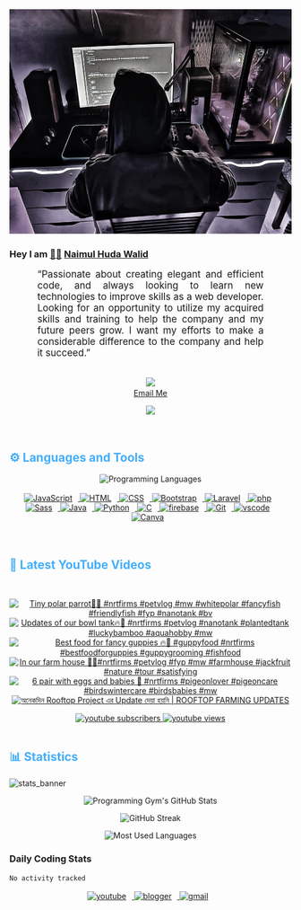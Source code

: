 <!-- ![github_cover_banner](https://www.digitalsolutionservices.com/img/services/web%20development.gif)-->

<div align="center" style="display:block;">
    <img height="400px" width="100%" alt="github cover banner" src="https://raw.githubusercontent.com/NaimulHudaWalid/NaimulHudaWalid/main/272276268_3114779035434264_920860974401480824_n.jpg"/> 
</div>

### Hey I am [👨🏻‍][facebook] [Naimul Huda Walid][youtube]



<p align:"center" style="text-align: justify; margin: 0 50px; font-size: 17px;" >
   “Passionate about creating elegant and efficient code, and always looking to learn new technologies to improve skills as a web developer. Looking for an opportunity to utilize my acquired skills and training to help the company and my future peers grow. I want my efforts to make a considerable difference to the company and help it succeed.”
<br>
<br>
<div align="center">

![](https://visitor-badge.glitch.me/badge?page_id=NaimulHudaWalid)
    <br />
[Email Me](mailto:dev.naimulhuda@gmail.com)
</div>
</p>
<!-- Typing SVG by DenverCoder1 - https://github.com/DenverCoder1/readme-typing-svg -->
<p align="center">
<!--   <a href="https://github.com/DenverCoder1/readme-typing-svg"> -->
    <img src="https://readme-typing-svg.herokuapp.com?color=E22FE4&width=380&height=45&lines=Open-Source+Enthusiast;Learning+In+Public;Empowering+Others;Nice+To+Meet+You+...&center=true"></a>

</p>
<br>
<!-- Languages and Tools -->

<h2 style="color: #44AEFB">⚙️ Languages and Tools</h2>
<div align="center" style="display:block;">
    <img width="100px" alt="Programming Languages" src="https://user-images.githubusercontent.com/78341798/194531121-47b0119a-ce00-439d-b586-125f86acb098.png"/> 
</div>
<br>   
<!-- Icons Resources -->
<!-- https://devicon.dev/ -->
<!-- https://cdn.jsdelivr.net/npm/simple-icons@v3/icons/ -->
<div align="center">
  <a href="https://developer.mozilla.org/en-US/docs/Web/JavaScript" target="_blank" rel="noreferrer">
      <img  alt="JavaScript" height="50px" style="padding-right:10px;" src="https://cdn.jsdelivr.net/gh/devicons/devicon/icons/javascript/javascript-plain.svg"/>
  </a>
  
 
  <a href="https://developer.mozilla.org/en-US/docs/Web/HTML" target="_blank" rel="noreferrer">
      <img  alt="HTML" height="50px" style="padding-right:10px;" src="https://cdn.jsdelivr.net/gh/devicons/devicon/icons/html5/html5-original.svg"/>
  </a>
  <a href="https://developer.mozilla.org/en-US/docs/Web/CSS" target="_blank" rel="noreferrer">
      <img  alt="CSS" height="50px" style="padding-right:10px;" src="https://cdn.jsdelivr.net/gh/devicons/devicon/icons/css3/css3-original.svg"/>
  </a>
  <a href="https://getbootstrap.com/" target="_blank" rel="noreferrer">
      <img  alt="Bootstrap" height="50px" style="padding-right:10px;" src="https://cdn.jsdelivr.net/gh/devicons/devicon/icons/bootstrap/bootstrap-original.svg"/>
  </a> 
  <a href="https://laravel.com/" target="_blank" rel="noreferrer">
      <img  alt="Laravel" height="50px" style="padding-right:10px;" src="https://cdn.jsdelivr.net/gh/devicons/devicon/icons/laravel/laravel-plain.svg"/>
  </a>
  <a href="https://www.php.net/" target="_blank" rel="noreferrer">
      <img  alt="php" height="50px" style="padding-right:10px;" src="https://cdn.jsdelivr.net/gh/devicons/devicon/icons/php/php-original.svg"/>
  </a>
  <a href="https://sass-lang.com/" target="_blank" rel="noreferrer">
      <img  alt="Sass" height="50px" style="padding-right:10px;" src="https://cdn.jsdelivr.net/gh/devicons/devicon/icons/sass/sass-original.svg"/>
  </a>
  <a href="https://www.java.com/en/" target="_blank" rel="noreferrer">
      <img  alt="Java" height="50px" style="padding-right:10px;" src="https://cdn.jsdelivr.net/gh/devicons/devicon/icons/java/java-original.svg"/>
  </a>    
  <a href="https://www.python.org/" target="_blank" rel="noreferrer">
      <img  alt="Python" height="50px" style="padding-right:10px;" src="https://cdn.jsdelivr.net/gh/devicons/devicon/icons/python/python-original.svg"/>
  </a>
  <a href="https://www.cprogramming.com/" target="_blank" rel="noreferrer">
      <img  alt="C" height="50px" style="padding-right:10px;" src="https://cdn.jsdelivr.net/gh/devicons/devicon/icons/c/c-original.svg"/>
  </a>
  
  <a href="https://firebase.google.com/" target="_blank" rel="noreferrer">
      <img  alt="firebase" height="50px" style="padding-right:10px;" src="https://cdn.jsdelivr.net/gh/devicons/devicon/icons/firebase/firebase-plain.svg"/>
  </a>
 
  <a href="https://git-scm.com/" target="_blank" rel="noreferrer">
      <img  alt="Git" height="50px" style="padding-right:10px;" src="https://cdn.jsdelivr.net/gh/devicons/devicon/icons/git/git-original.svg"/>
  </a>
  
  <a href="https://code.visualstudio.com/" target="_blank" rel="noreferrer">
      <img  alt="vscode" height="50px" style="padding-right:10px;"src="https://cdn.jsdelivr.net/gh/devicons/devicon/icons/vscode/vscode-original.svg"/>
  </a>
  <a href="https://www.canva.com/" target="_blank" rel="noreferrer">
      <img  alt="Canva" height="50px" style="padding-right:10px;" src="https://cdn.jsdelivr.net/gh/devicons/devicon/icons/canva/canva-original.svg"/> 
  </a>
</div>
<br>
<br>

<!-- Latest YouTube Videos -->

<h2 style="color: #44AEFB">🎦 Latest YouTube Videos</h2>
<br />

<!-- Resource/Reference: https://github.com/DenverCoder1/github-readme-youtube-cards -->
<div class="youtube videos cards" align="center">

<!-- BEGIN YOUTUBE-CARDS -->
[![Tiny polar parrot🖤🔥 #nrtfirms #petvlog #mw #whitepolar #fancyfish #friendlyfish #fyp #nanotank #bv](https://ytcards.demolab.com/?id=sbsbEZnYUuI&title=Tiny+polar+parrot%F0%9F%96%A4%F0%9F%94%A5+%23nrtfirms+%23petvlog+%23mw+%23whitepolar+%23fancyfish+%23friendlyfish+%23fyp+%23nanotank+%23bv&lang=en&timestamp=1703260419&background_color=%230d1117&title_color=%23ffffff&stats_color=%23dedede&max_title_lines=1&width=250&border_radius=5 "Tiny polar parrot🖤🔥 #nrtfirms #petvlog #mw #whitepolar #fancyfish #friendlyfish #fyp #nanotank #bv")](https://www.youtube.com/watch?v=sbsbEZnYUuI)
[![Updates of our bowl tank🔥🖤 #nrtfirms #petvlog #nanotank #plantedtank #luckybamboo #aquahobby #mw](https://ytcards.demolab.com/?id=L8m6miiRqmA&title=Updates+of+our+bowl+tank%F0%9F%94%A5%F0%9F%96%A4+%23nrtfirms+%23petvlog+%23nanotank+%23plantedtank+%23luckybamboo+%23aquahobby+%23mw&lang=en&timestamp=1703209272&background_color=%230d1117&title_color=%23ffffff&stats_color=%23dedede&max_title_lines=1&width=250&border_radius=5 "Updates of our bowl tank🔥🖤 #nrtfirms #petvlog #nanotank #plantedtank #luckybamboo #aquahobby #mw")](https://www.youtube.com/watch?v=L8m6miiRqmA)
[![Best food for fancy guppies 🔥🖤 #guppyfood #nrtfirms #bestfoodforguppies #guppygrooming #fishfood](https://ytcards.demolab.com/?id=NAD_H_KZtEs&title=Best+food+for+fancy+guppies+%F0%9F%94%A5%F0%9F%96%A4+%23guppyfood+%23nrtfirms+%23bestfoodforguppies+%23guppygrooming+%23fishfood&lang=en&timestamp=1703180355&background_color=%230d1117&title_color=%23ffffff&stats_color=%23dedede&max_title_lines=1&width=250&border_radius=5 "Best food for fancy guppies 🔥🖤 #guppyfood #nrtfirms #bestfoodforguppies #guppygrooming #fishfood")](https://www.youtube.com/watch?v=NAD_H_KZtEs)
[![In our farm house 🖤🔥#nrtfirms #petvlog #fyp #mw #farmhouse #jackfruit #nature #tour #satisfying](https://ytcards.demolab.com/?id=bH5dO-KY4kI&title=In+our+farm+house+%F0%9F%96%A4%F0%9F%94%A5%23nrtfirms+%23petvlog+%23fyp+%23mw+%23farmhouse+%23jackfruit+%23nature+%23tour+%23satisfying&lang=en&timestamp=1703119938&background_color=%230d1117&title_color=%23ffffff&stats_color=%23dedede&max_title_lines=1&width=250&border_radius=5 "In our farm house 🖤🔥#nrtfirms #petvlog #fyp #mw #farmhouse #jackfruit #nature #tour #satisfying")](https://www.youtube.com/watch?v=bH5dO-KY4kI)
[![6 pair with eggs and babies 🥰 #nrtfirms #pigeonlover #pigeoncare #birdswintercare #birdsbabies #mw](https://ytcards.demolab.com/?id=2rv7j6Y059A&title=6+pair+with+eggs+and+babies+%F0%9F%A5%B0+%23nrtfirms+%23pigeonlover+%23pigeoncare+%23birdswintercare+%23birdsbabies+%23mw&lang=en&timestamp=1703116933&background_color=%230d1117&title_color=%23ffffff&stats_color=%23dedede&max_title_lines=1&width=250&border_radius=5 "6 pair with eggs and babies 🥰 #nrtfirms #pigeonlover #pigeoncare #birdswintercare #birdsbabies #mw")](https://www.youtube.com/watch?v=2rv7j6Y059A)
[![অনেকদিন Rooftop Project এর Update দেয়া হয়নি | ROOFTOP FARMING UPDATES](https://ytcards.demolab.com/?id=B-ujSBKUmxw&title=%E0%A6%85%E0%A6%A8%E0%A7%87%E0%A6%95%E0%A6%A6%E0%A6%BF%E0%A6%A8+Rooftop+Project+%E0%A6%8F%E0%A6%B0+Update+%E0%A6%A6%E0%A7%87%E0%A7%9F%E0%A6%BE+%E0%A6%B9%E0%A7%9F%E0%A6%A8%E0%A6%BF+%7C+ROOFTOP+FARMING+UPDATES&lang=en&timestamp=1703111571&background_color=%230d1117&title_color=%23ffffff&stats_color=%23dedede&max_title_lines=1&width=250&border_radius=5 "অনেকদিন Rooftop Project এর Update দেয়া হয়নি | ROOFTOP FARMING UPDATES")](https://www.youtube.com/watch?v=B-ujSBKUmxw)
<!-- END YOUTUBE-CARDS -->
</div>

<!-- Begin Youtube Buttons -->
<!-- Resource/Reference:  https://github.com/DenverCoder1/custom-icon-badges -->
<div class="youtube buttons" align="center">
    <a href="https://www.youtube.com/channel/UCa3YaFwzSII0kKg3Nads2dQ"  target="_blank">
        <img alt="youtube subscribers" src="https://img.shields.io/youtube/channel/subscribers/UCa3YaFwzSII0kKg3Nads2dQ?logo=youtube&logoColor=red&style=for-the-badge"/>
    </a> 
    <a href="https://www.youtube.com/channel/UCa3YaFwzSII0kKg3Nads2dQ"  target="_blank">
        <img alt="youtube views" src="https://custom-icon-badges.demolab.com/youtube/channel/views/UCa3YaFwzSII0kKg3Nads2dQ?color=%23E05D44&logo=eye&logoColor=white&style=for-the-badge&labelColor=#555555"/>
    </a> 
</div>
<br>
<!-- End Youtube Buttons -->

<!-- Statistics -->

<h2 style="color: #44AEFB">📊 Statistics</h2>

![stats_banner](https://user-images.githubusercontent.com/78341798/194534778-d662496c-ae00-4e8d-ae9b-b90912054e7f.gif)

<!-- Begin Stats Cards -->
<!-- Resources:  -->
<!-- Github & Languages Stats: https://github.com/naimul15-12090/github-readme-stats --> 
<!-- Streak Stats: https://github.com/denvercoder1/github-readme-streak-stats -->
<!-- Change the value after ?username= to your GitHub username. -->
<div class="stats" align="center">

![Programming Gym's GitHub Stats](https://github-readme-stats.vercel.app/api?username=NaimulHudaWalid&hide=stars&count_private=true&show_icons=true&theme=algolia&border_radius=20)

![GitHub Streak](https://streak-stats.demolab.com?user=NaimulHudaWalid&count_private=true&theme=algolia&border_radius=22)

![Most Used Languages](https://github-readme-stats.vercel.app/api/top-langs/?username=NaimulHudaWalid&langs_count=8&layout=compact&show_icons=true&theme=algolia&border_radius=20)
    
<!-- ![Top Langs](https://github-readme-stats.vercel.app/api/top-langs/?username=naimul15-12090&langs_count=8) -->
<!-- [![Top Langs](https://github-readme-stats.vercel.app/api/top-langs/?username=naimul15-12090&layout=compact)](https://github.com/anuraghazra/github-readme-stats)
 -->
    
</div>
<!--  End Stats Cards -->



### Daily Coding Stats
<!--START_SECTION:waka-->

```txt
No activity tracked
```

<!--END_SECTION:waka-->
<!-- Begin Footer -->
<!-- Icons Resources -->
<!-- https://devicon.dev/ -->
<div class="footer" align="center" style="margin:15px;">
    <a href="https://www.youtube.com/channel/UCa3YaFwzSII0kKg3Nads2dQ" target="_blank">
        <img  style="margin:0 10px 10px 0;" src="https://user-images.githubusercontent.com/78341798/194531650-698ef1b1-9cbd-4b4f-96ef-5a2ec4b5d7e6.svg" alt="youtube" width="40px"/>
    </a>
    <a href="https://www.linkedin.com/in/naimulhudawalid/" target="_blank">
        <img style="margin:0 10px 10px 0;" src="https://user-images.githubusercontent.com/78341798/194531458-b5dfeb1b-bad5-4dfa-909a-2e402262db9a.svg" alt="blogger" width="40px"/>
    </a>
    <a href="mailto:dev.naimulhuda@gmail.com" target="_blank">
        <img style="margin:0 10px 10px 0;" src="https://user-images.githubusercontent.com/78341798/194531383-ddb2b774-5bb9-491c-b601-4a4a7d9792fb.svg" alt="gmail" width="40px"/>
    </a>
</div>
<!-- End Footer -->

[youtube]: https://www.youtube.com/channel/UCa3YaFwzSII0kKg3Nads2dQ
[facebook]: https://www.facebook.com/profile.php?id=100007065945838
